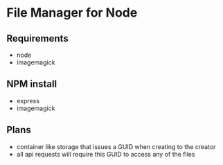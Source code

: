 # File Manager for Node
## Requirements
* node
* imagemagick

## NPM install
* express
* imagemagick

## Plans
* container like storage that issues a GUID when creating to the creator
* all api requests will require this GUID to access any of the files

